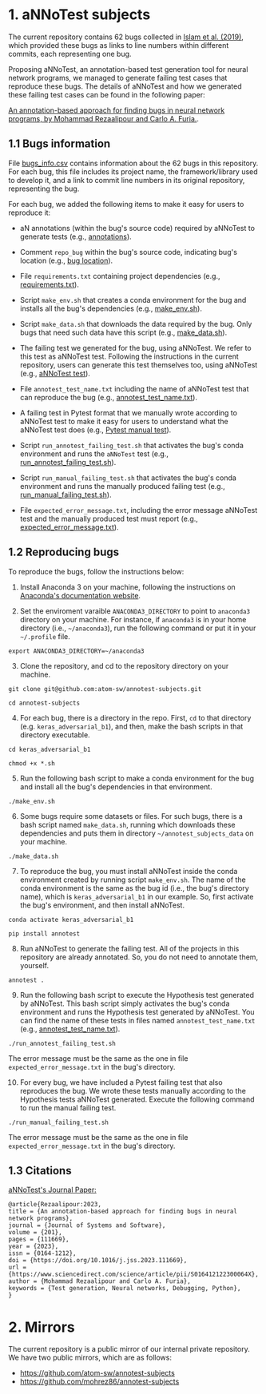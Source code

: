 # 1. aNNoTest subjects

The current repository contains 62 bugs collected in [Islam et al. (2019)](https://dl.acm.org/doi/10.1145/3338906.3338955),
which provided these bugs as links to
line numbers within different commits, each representing one bug.

Proposing aNNoTest, an annotation-based test generation tool 
for neural network programs, we managed to generate failing 
test cases that reproduce these bugs. 
The details of aNNoTest and how we generated
these failing test cases can be found in the 
following paper:

[An annotation-based approach for 
finding bugs in neural network programs, by
Mohammad Rezaalipour and Carlo A. Furia.](#13-citations).

## 1.1 Bugs information

File [bugs_info.csv](bugs_info.csv) contains information about the
62 bugs in this repository. For each bug, this file includes 
its project name, the framework/library used to develop it, and a link
to commit line numbers in its original repository, representing the bug.

For each bug, we added the following items to make it easy for users to reproduce it:

- aN annotations (within the bug's source code) required by aNNoTest to generate tests (e.g., [annotations](https://github.com/atom-sw/annotest-subjects/blob/main/keras_adversarial_b1/examples/example_gan.py#L38-L39)).

- Comment `repo_bug` within the bug's source code, indicating bug's location (e.g., [bug location](https://github.com/atom-sw/annotest-subjects/blob/main/keras_adversarial_b1/examples/example_gan.py#L45)).

- File `requirements.txt` containing project dependencies (e.g., [requirements.txt](https://github.com/atom-sw/annotest-subjects/blob/main/keras_adversarial_b1/requirements.txt)).

- Script `make_env.sh` that creates a conda environment for the bug and installs all the bug's dependencies (e.g., [make_env.sh](https://github.com/atom-sw/annotest-subjects/blob/main/keras_adversarial_b1/make_env.sh)).

- Script `make_data.sh` that downloads the data required by the bug. Only bugs that need such data have this script (e.g., [make_data.sh](https://github.com/atom-sw/annotest-subjects/blob/main/car_recognition_b1/make_data.sh)).

- The failing test we generated for the bug, using aNNoTest. We refer to this test as aNNoTest test. Following the instructions in the current repository, users can generate this test themselves too, using aNNoTest (e.g., [aNNoTest test](https://github.com/atom-sw/annotest-subjects/blob/main/keras_adversarial_b1/test_annotest/examples/test_example_gan.py#L11-L18)).

- File `annotest_test_name.txt` including the name of aNNoTest test that can reproduce the bug (e.g., [annotest_test_name.txt](https://github.com/atom-sw/annotest-subjects/blob/main/keras_adversarial_b1/annotest_test_name.txt)).

- A failing test in Pytest format that we manually wrote according to aNNoTest test to make it easy for users to understand what the aNNoTest test does (e.g., [Pytest manual test](https://github.com/atom-sw/annotest-subjects/blob/main/keras_adversarial_b1/tests_manual/test_failing.py)).

- Script `run_annotest_failing_test.sh` that activates the bug's conda environment and runs the `aNNoTest` test (e.g., [run_annotest_failing_test.sh](https://github.com/atom-sw/annotest-subjects/blob/main/keras_adversarial_b1/run_annotest_failing_test.sh)).

- Script `run_manual_failing_test.sh` that activates the bug's conda environment and runs the manually produced failing test (e.g., [run_manual_failing_test.sh](https://github.com/atom-sw/annotest-subjects/blob/main/keras_adversarial_b1/run_manual_failing_test.sh)).

- File `expected_error_message.txt`, including the error message aNNoTest test and the manually produced test must report (e.g., [expected_error_message.txt](https://github.com/atom-sw/annotest-subjects/blob/main/keras_adversarial_b1/expected_error_message.txt)).
 

## 1.2 Reproducing bugs

To reproduce the bugs, follow the instructions below:

1. Install Anaconda 3 on your machine, following
the instructions on 
[Anaconda's documentation 
website](https://docs.anaconda.com/free/anaconda/install/index.html).


2. Set the enviroment varaible `ANACONDA3_DIRECTORY` to
point to `anaconda3` directory on your machine.
For instance, if `anaconda3` is in your home directory
(i.e., `~/anaconda3`), run the following command
or put it in your `~/.profile` file.

```
export ANACONDA3_DIRECTORY=~/anaconda3
```

3. Clone the repository, and cd to the repository directory on your machine.

```
git clone git@github.com:atom-sw/annotest-subjects.git
```

```
cd annotest-subjects
```

4. For each bug, there is a directory in the repo.
First, `cd` to that directory (e.g. `keras_adversarial_b1`), and then, make the
bash scripts in that directory executable.

```
cd keras_adversarial_b1
```

```
chmod +x *.sh
```

5. Run the following bash script to make a conda environment for the bug and install all the bug's dependencies in that environment.

```
./make_env.sh
```

6. Some bugs require some datasets or files.
For such bugs, there is a bash script named `make_data.sh`,
running which downloads these dependencies and puts them
in directory `~/annotest_subjects_data` on your machine.

```
./make_data.sh
```

7. To reproduce the bug, you must install aNNoTest inside the
conda environment created by running script `make_env.sh`.
The name of the conda environment is the same as the bug 
id (i.e., the bug's directory name), which is `keras_adversarial_b1` in our example.
So, first activate the bug's environment, and then
install aNNoTest.

```
conda activate keras_adversarial_b1
```

```
pip install annotest
```

8. Run aNNoTest to generate the failing test.
All of the projects in this repository are already
annotated. So, you do not need to annotate them, yourself.

```
annotest .
```

9. Run the following bash script to execute the
Hypothesis test generated by aNNoTest. This bash script
simply activates the bug's conda environment and runs
the Hypothesis test generated by aNNoTest. You can find the
name of these tests in files named `annotest_test_name.txt` (e.g., [annotest_test_name.txt](keras_adversarial_b1/annotest_test_name.txt)).

```
./run_annotest_failing_test.sh
```

The error message must be the same as the one in file `expected_error_message.txt` in the bug's directory.

10. For every bug, we have included a Pytest
failing test that also reproduces the bug. We wrote
these tests manually according to the Hypothesis tests aNNoTest
generated. Execute the following command to run the manual
failing test.

```
./run_manual_failing_test.sh
```

The error message must be the same as the one in file `expected_error_message.txt` in the bug's directory.

## 1.3 Citations

[aNNoTest's Journal 
Paper:](https://doi.org/10.1016/j.jss.2023.111669)

```
@article{Rezaalipour:2023,
title = {An annotation-based approach for finding bugs in neural network programs},
journal = {Journal of Systems and Software},
volume = {201},
pages = {111669},
year = {2023},
issn = {0164-1212},
doi = {https://doi.org/10.1016/j.jss.2023.111669},
url = {https://www.sciencedirect.com/science/article/pii/S016412122300064X},
author = {Mohammad Rezaalipour and Carlo A. Furia},
keywords = {Test generation, Neural networks, Debugging, Python},
}
```

# 2. Mirrors

The current repository is a public mirror of
our internal private repository.
We have two public mirrors, which are as follows:

- https://github.com/atom-sw/annotest-subjects
- https://github.com/mohrez86/annotest-subjects
